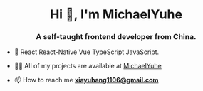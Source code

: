 <h1 align="center">Hi 👋, I'm MichaelYuhe</h1>
<h3 align="center">A self-taught frontend developer from China.</h3>

- 🌱 React React-Native Vue TypeScript JavaScript.

- 👨‍💻 All of my projects are available at [MichaelYuhe](https://my-website-michaelyuhe.vercel.app)

- 📫 How to reach me **xiayuhang1106@gmail.com**

